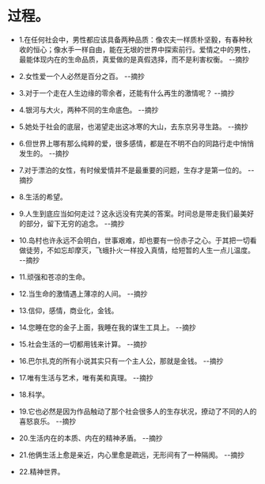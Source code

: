 # 过程。

- 1.在任何社会中，男性都应该具备两种品质：像农夫一样质朴坚毅，有春种秋收的恒心；像水手一样自由，能在无垠的世界中探索前行。爱情之中的男性，最能体现内在的生命品质，真爱做的是真假选择，而不是利害权衡。 --摘抄

- 2.女性爱一个人必然是百分之百。 --摘抄

- 3.对于一个走在人生边缘的零余者，还能有什么再生的激情呢？ --摘抄

- 4.银河与大火，两种不同的生命底色。 --摘抄

- 5.她处于社会的底层，也渴望走出这冰寒的大山，去东京另寻生路。 --摘抄

- 6.但世界上哪有那么纯粹的爱，很多感情，都是在不明不白的同路行走中悄悄发生的。 --摘抄

- 7.对于漂泊的女性，有时候爱情并不是最重要的问题，生存才是第一位的。 --摘抄

- 8.生活的希望。

- 9.人生到底应当如何走过？这永远没有完美的答案。时间总是带走我们最美好的部分，留下无穷的追念。 --摘抄

- 10.岛村也许永远不会明白，世事艰难，却也要有一份赤子之心。于其把一切看做徒劳，不如忘却摩灭，飞蛾扑火一样投入真情，给短暂的人生一点儿温度。 --摘抄

- 11.顽强和苍凉的生命。

- 12.当生命的激情遇上薄凉的人间。 --摘抄

- 13.信仰，感情，商业化，金钱。

- 14.您睡在您的金子上面，我睡在我的谋生工具上。 --摘抄

- 15.社会生活的一切都用钱来计算。 --摘抄

- 16.巴尔扎克的所有小说其实只有一个主人公，那就是金钱。 --摘抄

- 17.唯有生活与艺术，唯有美和真理。 --摘抄

- 18.科学。

- 19.它也必然是因为作品触动了那个社会很多人的生存状况，撩动了不同的人的喜怒哀乐。 --摘抄

- 20.生活内在的本质、内在的精神矛盾。 --摘抄

- 21.他俩生活上愈是亲近，内心里愈是疏远，无形间有了一种隔阂。 --摘抄

- 22.精神世界。
